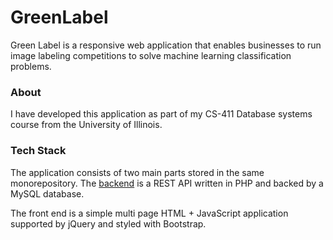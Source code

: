# GreenLabel
Green Label is a responsive web application that enables businesses to run image labeling competitions to solve machine learning classification problems.

### About

I have developed this application as part of my CS-411 Database systems course from the University of Illinois.

### Tech Stack

The application consists of two main parts stored in the same monorepository. The [backend](https://github.com/sprejjs/GreenLabel/tree/master/api) is a REST API written in PHP and backed by a MySQL database.

The front end is a simple multi page HTML + JavaScript application supported by jQuery and styled with Bootstrap.
